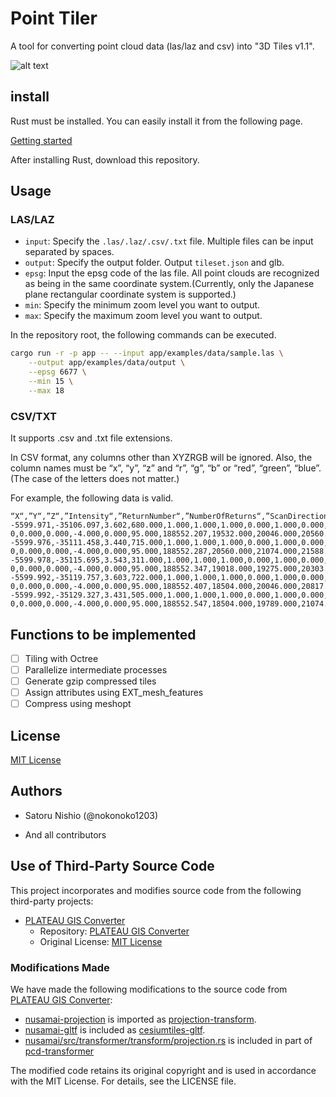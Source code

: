 # Point Tiler

A tool for converting point cloud data (las/laz and csv) into "3D Tiles v1.1".

![alt text](images/README_image.png)

## install

Rust must be installed. You can easily install it from the following page.

[Getting started](https://www.rust-lang.org/learn/get-started)

After installing Rust, download this repository.

## Usage

### LAS/LAZ

- `input`: Specify the `.las/.laz/.csv/.txt` file. Multiple files can be input separated by spaces.
- `output`: Specify the output folder. Output `tileset.json` and glb.
- `epsg`: Input the epsg code of the las file. All point clouds are recognized as being in the same coordinate system.(Currently, only the Japanese plane rectangular coordinate system is supported.)
- `min`: Specify the minimum zoom level you want to output.
- `max`: Specify the maximum zoom level you want to output.

In the repository root, the following commands can be executed.

```sh
cargo run -r -p app -- --input app/examples/data/sample.las \
    --output app/examples/data/output \
    --epsg 6677 \
    --min 15 \
    --max 18
```

### CSV/TXT

It supports .csv and .txt file extensions.

In CSV format, any columns other than XYZRGB will be ignored.
Also, the column names must be “x”, “y”, “z” and “r”, “g”, “b” or “red”, “green”, “blue”.
(The case of the letters does not matter.)

For example, the following data is valid.

```csv
“X“,”Y“,”Z“,”Intensity“,”ReturnNumber“,”NumberOfReturns“,”ScanDirectionFlag“,”EdgeOfFlightLine“,”Classification“,”Synthetic“,”KeyPoint“,”Withheld“,”Overlap“,”ScanAngleRank“,”UserData“,”PointSourceId“,”GpsTime“,”Red“,”Green“,”Blue”
-5599.971,-35106.097,3.602,680.000,1.000,1.000,1.000,0.000,1.000,0.000,0.00 0,0.000,0.000,-4.000,0.000,95.000,188552.207,19532.000,20046.000,20560.000
-5599.976,-35111.458,3.440,715.000,1.000,1.000,1.000,0.000,1.000,0.000,0.00 0,0.000,0.000,-4.000,0.000,95.000,188552.287,20560.000,21074.000,21588.000
-5599.978,-35115.695,3.543,311.000,1.000,1.000,1.000,0.000,1.000,0.000,0.00 0,0.000,0.000,-4.000,0.000,95.000,188552.347,19018.000,19275.000,20303.000
-5599.992,-35119.757,3.603,722.000,1.000,1.000,1.000,0.000,1.000,0.000,0.00 0,0.000,0.000,-4.000,0.000,95.000,188552.407,18504.000,20046.000,20817.000
-5599.992,-35129.327,3.431,505.000,1.000,1.000,1.000,0.000,1.000,0.000,0.00 0,0.000,0.000,-4.000,0.000,95.000,188552.547,18504.000,19789.000,21074.000
```

## Functions to be implemented

- [ ] Tiling with Octree
- [ ] Parallelize intermediate processes
- [ ] Generate gzip compressed tiles
- [ ] Assign attributes using EXT_mesh_features
- [ ] Compress using meshopt

## License

[MIT License](./LICENSE)

## Authors

- Satoru Nishio (@nokonoko1203)

- And all contributors

## Use of Third-Party Source Code

This project incorporates and modifies source code from the following third-party projects:

- [PLATEAU GIS Converter](https://github.com/MIERUNE/plateau-gis-converter)
  - Repository: [PLATEAU GIS Converter](https://github.com/MIERUNE/plateau-gis-converter)
  - Original License: [MIT License](https://github.com/MIERUNE/plateau-gis-converter/blob/main/LICENSE)

### Modifications Made

We have made the following modifications to the source code from [PLATEAU GIS Converter](https://github.com/MIERUNE/plateau-gis-converter):

- [nusamai-projection](https://github.com/MIERUNE/plateau-gis-converter/tree/main/nusamai-projection) is imported as [projection-transform](./projection-transform/).
- [nusamai-gltf](https://github.com/MIERUNE/plateau-gis-converter/tree/main/nusamai-gltf) is included as [cesiumtiles-gltf](./cesiumtiles-gltf/).
- [nusamai/src/transformer/transform/projection.rs](https://github.com/MIERUNE/plateau-gis-converter/blob/main/nusamai/src/transformer/transform/projection.rs) is included in part of [pcd-transformer](pcd-transformer/src/transform/projection.rs)

The modified code retains its original copyright and is used in accordance with the MIT License. For details, see the LICENSE file.
